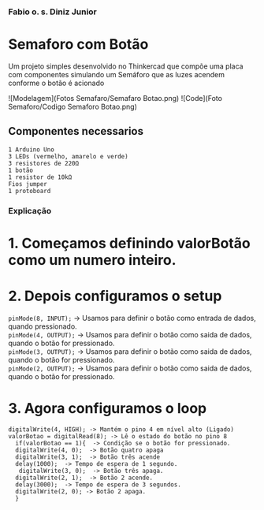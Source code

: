 ### Fabio o. s. Diniz Junior

# Semaforo com Botão
Um projeto simples desenvolvido no Thinkercad que compõe uma placa com componentes simulando um Semáforo que as luzes acendem conforme o botão é acionado

  ![Modelagem](Fotos Semafaro/Semafaro Botao.png)
![Code](Foto Semaforo/Codigo Semaforo Botao.png)

## Componentes necessarios
``1 Arduino Uno``  
``3 LEDs (vermelho, amarelo e verde)  ``   
``3 resistores de 220Ω``   
``1 botão``     
``1 resistor de 10kΩ``   
``Fios jumper``  
``1 protoboard``  
### Explicação  
 
# 1. Começamos definindo valorBotão como um numero inteiro.  
# 2. Depois configuramos o setup  
``pinMode(8, INPUT);``  ->  Usamos para definir o botão como entrada de dados, quando pressionado.  
``pinMode(4, OUTPUT);`` -> Usamos para definir o botão como saida de dados, quando  o botão for pressionado.  
``pinMode(3, OUTPUT);`` -> Usamos para definir o botão como saida de dados, quando  o botão for pressionado.  
``pinMode(2, OUTPUT);`` -> Usamos para definir o botão como saida de dados, quando  o botão for pressionado.  
# 3. Agora configuramos o loop
  ```  
  digitalWrite(4, HIGH); -> Mantém o pino 4 em nível alto (Ligado)
  valorBotao = digitalRead(8); -> Lê o estado do botão no pino 8
    if(valorBotao == 1){  -> Condição se o botão for pressionado.
    digitalWrite(4, 0);  -> Botão quatro apaga
    digitalWrite(3, 1);  -> Botão três acende
    delay(1000);  -> Tempo de espera de 1 segundo.
  	 digitalWrite(3, 0);  -> Botão três apaga.
    digitalWrite(2, 1);  -> Botão 2 acende.
    delay(3000);  -> Tempo de espera de 3 segundos.
    digitalWrite(2, 0); -> Botão 2 apaga.   
    }



